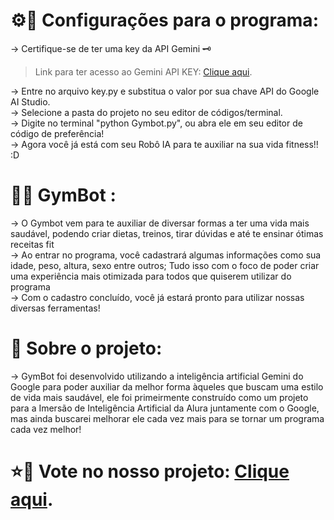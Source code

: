 # ⚙🔨 Configurações para o programa: 
-> Certifique-se de ter uma key da API Gemini 🗝<br>
>Link para ter acesso ao Gemini API KEY: [Clique aqui](https://aistudio.google.com/app/apikey/?utm_source=website&utm_medium=referral&utm_campaign=Alura&utm_content=).<br>

-> Entre no arquivo key.py e substitua o valor por sua chave API do Google AI Studio. <br>
-> Selecione a pasta do projeto no seu editor de códigos/terminal. <br>
-> Digite no terminal "python Gymbot.py", ou abra ele em seu editor de código de preferência! <br>
-> Agora você já está com seu Robô IA para te auxiliar na sua vida fitness!! :D<br>
# 💪🥑 GymBot :
-> O Gymbot vem para te auxiliar de diversar formas a ter uma vida mais saudável, podendo criar dietas, treinos, tirar dúvidas e até te ensinar ótimas receitas fit <br>
-> Ao entrar no programa, você cadastrará algumas informações como sua idade, peso, altura, sexo entre outros; Tudo isso com o foco de poder criar uma experiência mais otimizada para todos que quiserem utilizar do programa <br>
-> Com o cadastro concluído, você já estará pronto para utilizar nossas diversas ferramentas! <br>
# 🔎 Sobre o projeto:
-> GymBot foi desenvolvido utilizando a inteligência artificial Gemini do Google para poder auxiliar da melhor forma àqueles que buscam uma estilo de vida mais saudável, ele foi primeirmente construído como um projeto para a Imersão de 
Inteligência Artificial da Alura juntamente com o Google, mas ainda buscarei melhorar ele cada vez mais para se tornar um programa cada vez melhor!
# ⭐🚀 Vote no nosso projeto: [Clique aqui](https://discord.com/channels/1228404913705451612/1228406162618060913/1238913618423320738). <br>

